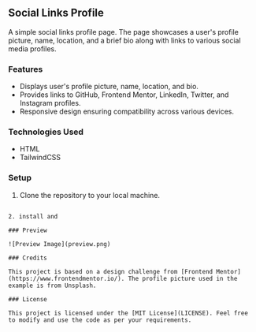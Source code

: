 ## Social Links Profile

A simple social links profile page. The page showcases a user's profile picture, name, location, and a brief bio along with links to various social media profiles.

### Features

- Displays user's profile picture, name, location, and bio.
- Provides links to GitHub, Frontend Mentor, LinkedIn, Twitter, and Instagram profiles.
- Responsive design ensuring compatibility across various devices.

### Technologies Used

- HTML
- TailwindCSS

### Setup

1. Clone the repository to your local machine.

```

2. install and

### Preview

![Preview Image](preview.png)

### Credits

This project is based on a design challenge from [Frontend Mentor](https://www.frontendmentor.io/). The profile picture used in the example is from Unsplash.

### License

This project is licensed under the [MIT License](LICENSE). Feel free to modify and use the code as per your requirements.
```
